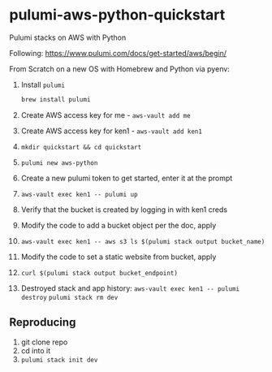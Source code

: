 # pulumi-aws-python-quickstart

Pulumi stacks on AWS with Python

Following: https://www.pulumi.com/docs/get-started/aws/begin/

From Scratch on a new OS with Homebrew and Python via pyenv:

1. Install `pulumi`

    ```bash
    brew install pulumi
    ````

2. Create AWS access key for me - `aws-vault add me`
3. Create AWS access key for ken1 - `aws-vault add ken1`
4. `mkdir quickstart && cd quickstart`
5. `pulumi new aws-python`
6. Create a new pulumi token to get started, enter it at the prompt
7. `aws-vault exec ken1 -- pulumi up`
8. Verify that the bucket is created by logging in with ken1 creds
9. Modify the code to add a bucket object per the doc, apply
10. `aws-vault exec ken1 -- aws s3 ls $(pulumi stack output bucket_name)`
11. Modify the code to set a static website from bucket, apply
12. `curl $(pulumi stack output bucket_endpoint)`
12. Destroyed stack and app history:
     `aws-vault exec ken1 -- pulumi destroy`
     `pulumi stack rm dev`


## Reproducing

1. git clone repo
2. cd into it
3. `pulumi stack init dev`